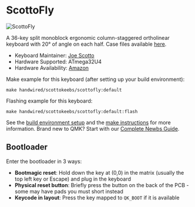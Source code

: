# ScottoFly

![ScottoFly](https://i.imgur.com/TXuNxt7h.jpg)

A 36-key split monoblock ergonomic column-staggered ortholinear keyboard with 20° of angle on each half. Case files available [here](https://github.com/joe-scotto/scottokeebs).

* Keyboard Maintainer: [Joe Scotto](https://github.com/joe-scotto)
* Hardware Supported: ATmega32U4
* Hardware Availability: [Amazon](https://amazon.com)

Make example for this keyboard (after setting up your build environment):

    make handwired/scottokeebs/scottofly:default

Flashing example for this keyboard:

    make handwired/scottokeebs/scottofly:default:flash

See the [build environment setup](https://docs.qmk.fm/#/getting_started_build_tools) and the [make instructions](https://docs.qmk.fm/#/getting_started_make_guide) for more information. Brand new to QMK? Start with our [Complete Newbs Guide](https://docs.qmk.fm/#/newbs).

## Bootloader

Enter the bootloader in 3 ways:

* **Bootmagic reset**: Hold down the key at (0,0) in the matrix (usually the top left key or Escape) and plug in the keyboard
* **Physical reset button**: Briefly press the button on the back of the PCB - some may have pads you must short instead
* **Keycode in layout**: Press the key mapped to `QK_BOOT` if it is available